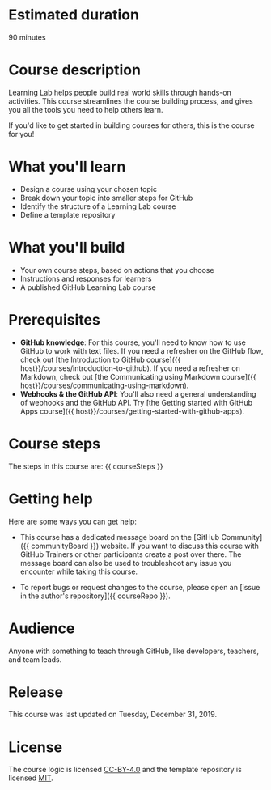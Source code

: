 # Estimated duration

90 minutes

# Course description

Learning Lab helps people build real world skills through hands-on activities. This course streamlines the course building process, and gives you all the tools you need to help others learn.

If you'd like to get started in building courses for others, this is the course for you! 

# What you'll learn

- Design a course using your chosen topic
- Break down your topic into smaller steps for GitHub
- Identify the structure of a Learning Lab course
- Define a template repository

# What you'll build

- Your own course steps, based on actions that you choose
- Instructions and responses for learners
- A published GitHub Learning Lab course

# Prerequisites

- **GitHub knowledge**: For this course, you'll need to know how to use GitHub to work with text files. If you need a refresher on the GitHub flow, check out [the Introduction to GitHub course]({{ host}}/courses/introduction-to-github). If you need a refresher on Markdown, check out [the Communicating using Markdown course]({{ host}}/courses/communicating-using-markdown).
- **Webhooks & the GitHub API**: You'll also need a general understanding of webhooks and the GitHub API.  Try [the Getting started with GitHub Apps course]({{ host}}/courses/getting-started-with-github-apps).

# Course steps

The steps in this course are:
{{ courseSteps }}

# Getting help

Here are some ways you can get help:

- This course has a dedicated message board on the [GitHub Community]({{ communityBoard }}) website. If you want to discuss this course with GitHub Trainers or other participants create a post over there. The message board can also be used to troubleshoot any issue you encounter while taking this course.

- To report bugs or request changes to the course, please open an [issue in the author's repository]({{ courseRepo }}).

# Audience

Anyone with something to teach through GitHub, like developers, teachers, and team leads.

# Release

This course was last updated on Tuesday, December 31, 2019.

# License

The course logic is licensed [CC-BY-4.0](https://github.com/githubtraining/write-a-ll-course/blob/master/LICENSE) and the template repository is licensed [MIT](https://github.com/githubtraining/write-a-ll-course-template/blob/master/LICENSE).
